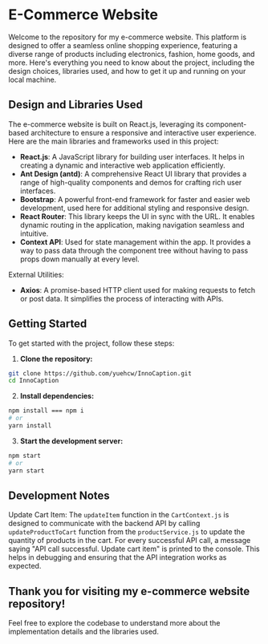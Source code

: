 # E-Commerce Website

Welcome to the repository for my e-commerce website. This platform is designed to offer a seamless online shopping experience, featuring a diverse range of products including electronics, 
fashion, home goods, and more. Here's everything you need to know about the project, including the design choices, libraries used, and how to get it up and running on your local machine.

## Design and Libraries Used

The e-commerce website is built on React.js, leveraging its component-based architecture to ensure a responsive and interactive user experience. Here are the main libraries and frameworks used in this project:

- **React.js**: A JavaScript library for building user interfaces. It helps in creating a dynamic and interactive web application efficiently.
- **Ant Design (antd)**: A comprehensive React UI library that provides a range of high-quality components and demos for crafting rich user interfaces.
- **Bootstrap**: A powerful front-end framework for faster and easier web development, used here for additional styling and responsive design.
- **React Router**: This library keeps the UI in sync with the URL. It enables dynamic routing in the application, making navigation seamless and intuitive.
- **Context API**: Used for state management within the app. It provides a way to pass data through the component tree without having to pass props down manually at every level.

External Utilities:

- **Axios**: A promise-based HTTP client used for making requests to fetch or post data. It simplifies the process of interacting with APIs.

## Getting Started

To get started with the project, follow these steps:

1. **Clone the repository:**

```sh
git clone https://github.com/yuehcw/InnoCaption.git
cd InnoCaption
```

2. **Install dependencies:**
```sh
npm install === npm i
# or 
yarn install
```

3. **Start the development server:**
```sh
npm start
# or 
yarn start
```

## Development Notes
Update Cart Item: The `updateItem` function in the `CartContext.js` is designed to communicate with the backend API by calling `updateProductToCart` function from the `productService.js` to update the quantity of products in the cart. 
For every successful API call, a message saying "API call successful. Update cart item" is printed to the console. This helps in debugging and ensuring that the API integration works as expected.

## Thank you for visiting my e-commerce website repository!

Feel free to explore the codebase to understand more about the implementation details and the libraries used.


